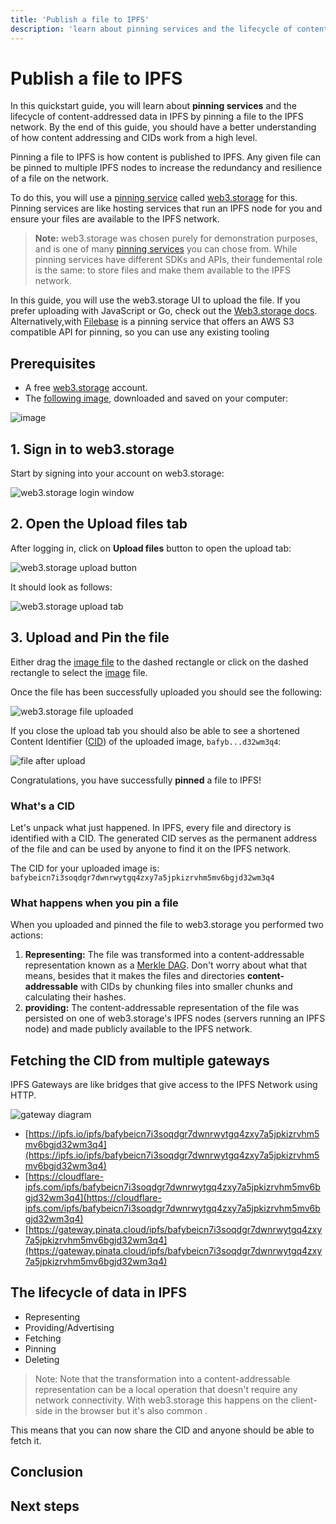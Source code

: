 ```yaml
---
title: 'Publish a file to IPFS'
description: 'learn about pinning services and the lifecycle of content-addressed data in IPFS by pinning a file to the IPFS network'
---
```


# Publish a file to IPFS

In this quickstart guide, you will learn about **pinning services** and the lifecycle of content-addressed data in IPFS by pinning a file to the IPFS network. By the end of this guide, you should have a better understanding of how content addressing and CIDs work from a high level.

Pinning a file to IPFS is how content is published to IPFS. Any given file can be pinned to multiple IPFS nodes to increase the redundancy and resilience of a file on the network.

To do this, you will use a [pinning service](../concepts/persistence.md#pinning-in-context) called [web3.storage](https://web3.storage/) for this. Pinning services are like hosting services that run an IPFS node for you and ensure your files are available to the IPFS network.

> **Note:** web3.storage was chosen purely for demonstration purposes, and is one of many [pinning services](../concepts/persistence.md#pinning-in-context) you can chose from. While pinning services have different SDKs and APIs, their fundemental role is the same: to store files and make them available to the IPFS network.

In this guide, you will use the web3.storage UI to upload the file. If you prefer uploading with JavaScript or Go, check out the [Web3.storage docs](https://web3.storage/docs/how-tos/store/). Alternatively,with [Filebase](https://filebase.com/) is a pinning service that offers an AWS S3 compatible API for pinning, so you can use any existing tooling

## Prerequisites

- A free [web3.storage](https://web3.storage/) account.
- The [following image](/images/welcome-to-IPFS.jpg), downloaded and saved on your computer:

![image](/images/welcome-to-IPFS.jpg)

## 1. Sign in to web3.storage

Start by signing into your account on web3.storage:

![web3.storage login window](./images/login-web3-storage.png)

## 2. Open the Upload files tab

After logging in, click on **Upload files** button to open the upload tab:

![web3.storage upload button](./images/web3-upload-button.png)

It should look as follows:

![web3.storage upload tab](./images/web3-upload-tab.png)

## 3. Upload and Pin the file

Either drag the [image file](/images/welcome-to-IPFS.jpg) to the dashed rectangle or click on the dashed rectangle to select the [image](/images/welcome-to-IPFS.jpg) file.

Once the file has been successfully uploaded you should see the following:

![web3.storage file uploaded](./images/web3-file-uploaded.png)

If you close the upload tab you should also be able to see a shortened Content Identifier ([CID](../concepts/content-addressing.md)) of the uploaded image, `bafyb...d32wm3q4`:

![file after upload](./images/web3-file-after-upload.png)

Congratulations, you have successfully **pinned** a file to IPFS!

### What's a CID

Let's unpack what just happened. In IPFS, every file and directory is identified with a CID. The generated CID serves as the permanent address of the file and can be used by anyone to find it on the IPFS network.

The CID for your uploaded image is: `bafybeicn7i3soqdgr7dwnrwytgq4zxy7a5jpkizrvhm5mv6bgjd32wm3q4`

### What happens when you pin a file

When you uploaded and pinned the file to web3.storage you performed two actions:

1. **Representing:** The file was transformed into a content-addressable representation known as a [Merkle DAG](../concepts/merkle-dag.md). Don't worry about what that means, besides that it makes the files and directories **content-addressable** with CIDs by chunking files into smaller chunks and calculating their hashes.
2. **providing:** The content-addressable representation of the file was persisted on one of web3.storage's IPFS nodes (servers running an IPFS node) and made publicly available to the IPFS network.

## Fetching the CID from multiple gateways

IPFS Gateways are like bridges that give access to the IPFS Network using HTTP.

![gateway diagram](./images/gateway.png)

- [https://ipfs.io/ipfs/bafybeicn7i3soqdgr7dwnrwytgq4zxy7a5jpkizrvhm5mv6bgjd32wm3q4](https://ipfs.io/ipfs/bafybeicn7i3soqdgr7dwnrwytgq4zxy7a5jpkizrvhm5mv6bgjd32wm3q4)
- [https://cloudflare-ipfs.com/ipfs/bafybeicn7i3soqdgr7dwnrwytgq4zxy7a5jpkizrvhm5mv6bgjd32wm3q4](https://cloudflare-ipfs.com/ipfs/bafybeicn7i3soqdgr7dwnrwytgq4zxy7a5jpkizrvhm5mv6bgjd32wm3q4)
- [https://gateway.pinata.cloud/ipfs/bafybeicn7i3soqdgr7dwnrwytgq4zxy7a5jpkizrvhm5mv6bgjd32wm3q4](https://gateway.pinata.cloud/ipfs/bafybeicn7i3soqdgr7dwnrwytgq4zxy7a5jpkizrvhm5mv6bgjd32wm3q4)

## The lifecycle of data in IPFS

- Representing
- Providing/Advertising
- Fetching
- Pinning
- Deleting

> Note: Note that the transformation into a content-addressable representation can be a local operation that doesn't require any network connectivity. With web3.storage this happens on the client-side in the browser but it's also common .

This means that you can now share the CID and anyone should be able to fetch it.

## Conclusion

## Next steps
